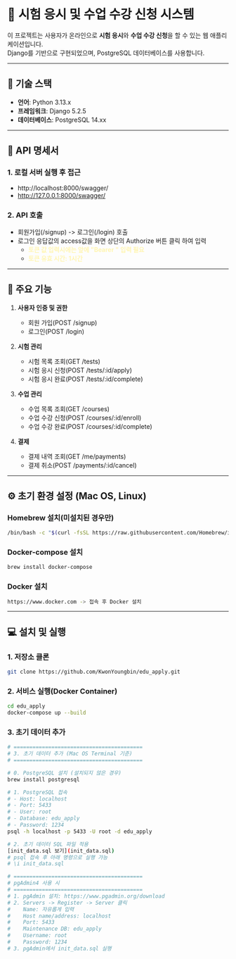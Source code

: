 # 📝 시험 응시 및 수업 수강 신청 시스템

이 프로젝트는 사용자가 온라인으로 **시험 응시**와 **수업 수강 신청**을 할 수 있는 웹 애플리케이션입니다.  
Django를 기반으로 구현되었으며, PostgreSQL 데이터베이스를 사용합니다.

---

## 📌 기술 스택

- **언어**: Python 3.13.x
- **프레임워크**: Django 5.2.5
- **데이터베이스**: PostgreSQL 14.xx

---

## 📑 API 명세서
### 1. 로컬 서버 실행 후 접근
- http://localhost:8000/swagger/
- http://127.0.0.1:8000/swagger/

### 2. API 호출
- 회원가입(/signup) -> 로그인(/login) 호출
- 로그인 응답값의 access값을 화면 상단의 Authorize 버튼 클릭 하여 입력
   - <span style="color:#fff5b1">**토큰 값 입력시에는 앞에 "Bearer " 입력 필요**</span>
   - <span style="color:#fff5b1">**토큰 유효 시간: 1시간**</span>

---

## 🚀 주요 기능

1. **사용자 인증 및 권한**
   - 회원 가입(POST /signup)
   - 로그인(POST /login)
   
2. **시험 관리**
   - 시험 목록 조회(GET /tests)
   - 시험 응시 신청(POST /tests/:id/apply)
   - 시험 응시 완료(POST /tests/:id/complete)

3. **수업 관리**
   - 수업 목록 조회(GET /courses)
   - 수업 수강 신청(POST /courses/:id/enroll)
   - 수업 수강 완료(POST /courses/:id/complete)

4. **결제**
   - 결제 내역 조회(GET /me/payments)
   - 결제 취소(POST /payments/:id/cancel)
   

---

## ⚙️ 초기 환경 설정 (Mac OS, Linux)

### Homebrew 설치(미설치된 경우만)
```bash
/bin/bash -c "$(curl -fsSL https://raw.githubusercontent.com/Homebrew/install/HEAD/install.sh)"
```

### Docker-compose 설치
```bash
brew install docker-compose
```

### Docker 설치
```bash
https://www.docker.com -> 접속 후 Docker 설치
```

---

## 💻 설치 및 실행

### 1. 저장소 클론
```bash
git clone https://github.com/KwonYoungbin/edu_apply.git
```

### 2. 서비스 실행(Docker Container)
```bash
cd edu_apply
docker-compose up --build
```

### 3. 초기 데이터 추가
```bash
# =========================================
# 3. 초기 데이터 추가 (Mac OS Terminal 기준)
# =========================================

# 0. PostgreSQL 설치 (설치되지 않은 경우)
brew install postgresql

# 1. PostgreSQL 접속
# - Host: localhost
# - Port: 5433
# - User: root
# - Database: edu_apply
# - Password: 1234
psql -h localhost -p 5433 -U root -d edu_apply

# 2. 초기 데이터 SQL 파일 적용
[init_data.sql 보기](init_data.sql)
# psql 접속 후 아래 명령으로 실행 가능
# \i init_data.sql

# =========================================
# pgAdmin4 사용 시
# =========================================
# 1. pgAdmin 설치: https://www.pgadmin.org/download
# 2. Servers -> Register -> Server 클릭
#    Name: 자유롭게 입력
#    Host name/address: localhost
#    Port: 5433
#    Maintenance DB: edu_apply
#    Username: root
#    Password: 1234
# 3. pgAdmin에서 init_data.sql 실행
```